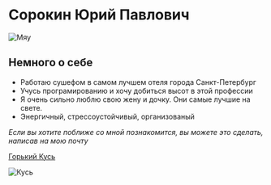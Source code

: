 # Сорокин Юрий Павлович

![Мяу](https://pikabu.ru/story/angry_cat_5793555)

## Немного о себе

- Работаю сушефом в самом лучшем отеля города Санкт-Петербург
- Учусь програмированию и хочу добиться высот в этой профессии
- Я очень сильно люблю свою жену и дочку. Они самые лучшие на свете.
- Энергичный, стрессоустойчивый, организованый
  
_Если вы хотите поближе со мной познакомится, вы можете это сделать, написав на мою почту_ 

[Горький Кусь](bitterbite90@gmail.com)


![Кусь](https://tenor.com/ru/view/chomp-bite-arm-gif-7083692912057941766)

